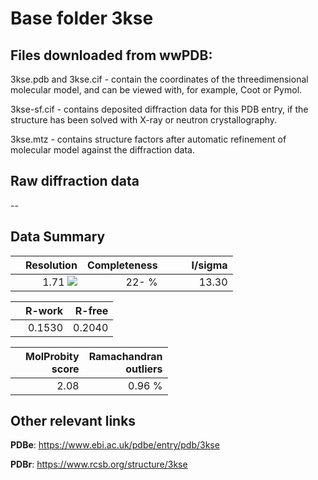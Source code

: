 # Base folder 3kse

## Files downloaded from wwPDB:

3kse.pdb and 3kse.cif - contain the coordinates of the threedimensional molecular model, and can be viewed with, for example, Coot or Pymol.

3kse-sf.cif - contains deposited diffraction data for this PDB entry, if the structure has been solved with X-ray or neutron crystallography.

3kse.mtz - contains structure factors after automatic refinement of molecular model against the diffraction data.

## Raw diffraction data

--<br> 

## Data Summary
|   | Resolution | Completeness| I/sigma |
|---|-------------:|----------------:|--------------:|
|   |1.71 <img src="https://latex.codecogs.com/svg.latex?{\mbox{\normalfont\AA}}"/>|  22- %|<img width=50/>13.30|

|   | **R-work**| **R-free**   
|---|-------------:|----------------:|           
||0.1530|0.2040|

|   |**MolProbity<br>score**| **Ramachandran<br>outliers** 
|---|-------------:|----------------:|
||2.08|0.96 %|

## Other relevant links 
**PDBe**:  https://www.ebi.ac.uk/pdbe/entry/pdb/3kse
 
**PDBr**: https://www.rcsb.org/structure/3kse 

